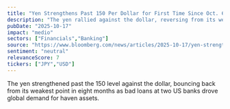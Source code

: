 ```yaml
---
title: "Yen Strengthens Past 150 Per Dollar for First Time Since Oct. 6"
description: "The yen rallied against the dollar, reversing from its weakest position in eight months due to bad loans at two US banks increasing global demand for safe-haven assets."
pubDate: "2025-10-17"
impact: "medio"
sectors: ["Financials","Banking"]
source: "https://www.bloomberg.com/news/articles/2025-10-17/yen-strengthens-past-150-per-dollar-for-first-time-since-oct-6-mgub7f3c"
sentiment: "neutral"
relevanceScore: 7
tickers: ["JPY","USD"]
---
```


The yen strengthened past the 150 level against the dollar, bouncing back from its weakest point in eight months as bad loans at two US banks drove global demand for haven assets.
